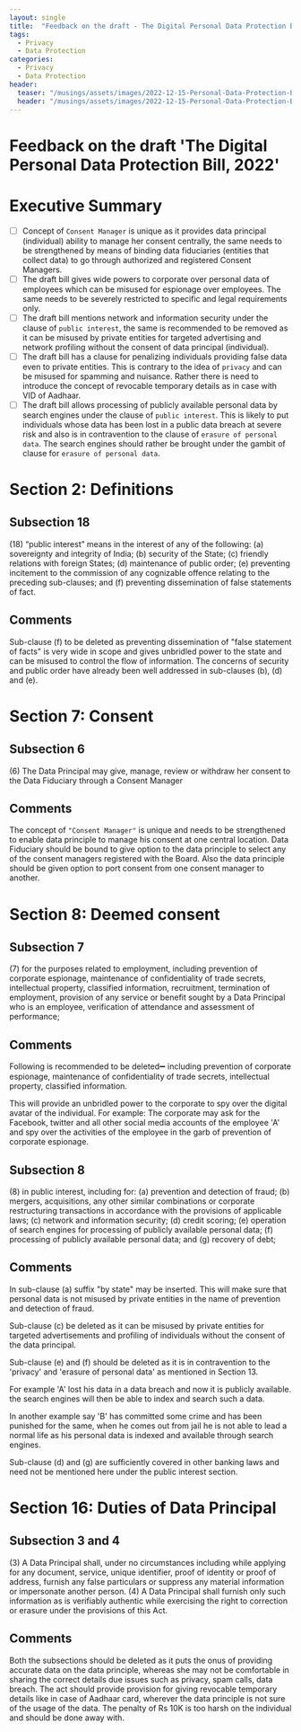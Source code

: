 ```yaml
---
layout: single
title:  "Feedback on the draft - The Digital Personal Data Protection Bill, 2022"
tags:
  - Privacy
  - Data Protection
categories:
  - Privacy
  - Data Protection
header:
  teaser: "/musings/assets/images/2022-12-15-Personal-Data-Protection-Bill.jpg"
  header: "/musings/assets/images/2022-12-15-Personal-Data-Protection-Bill.jpg"
---
```


# Feedback on the draft 'The Digital Personal Data Protection Bill, 2022'

# Executive Summary

- [ ]  Concept of `Consent Manager` is unique as it provides data principal (individual) ability to manage her consent centrally, the same needs to be strengthened by means of binding data fiduciaries (entities that collect data) to go through authorized and registered Consent Managers.
- [ ]  The draft bill gives wide powers to corporate over personal data of employees which can be misused for espionage over employees. The same needs to be severely restricted to specific and legal requirements only.
- [ ]  The draft bill mentions network and information security under the clause of `public interest`, the same is recommended to be removed as it can be misused by private entities for targeted advertising and network profiling without the consent of data principal (individual).
- [ ]  The draft bill has a clause for penalizing individuals providing false data even to private entities. This is contrary to the idea of `privacy` and can be misused for spamming and nuisance. Rather there is need to introduce the concept of revocable temporary details as in case with VID of Aadhaar.
- [ ]  The draft bill allows processing of publicly available personal data by search engines under the clause of `public interest`. This is likely to put individuals whose data has been lost in a public data breach at  severe risk and also is in contravention to the clause of `erasure of personal data`. The search engines should rather be brought under the gambit of clause for  `erasure of personal data`.

# Section 2: Definitions

## Subsection 18

(18) “public interest” means in the interest of any of the following:
(a) sovereignty and integrity of India;
(b) security of the State;
(c) friendly relations with foreign States;
(d) maintenance of public order;
(e) preventing incitement to the commission of any cognizable offence relating to
the preceding sub-clauses; and
(f) preventing dissemination of false statements of fact.

## Comments

Sub-clause (f) to be deleted as preventing dissemination of "false statement of facts" is very wide in scope and gives unbridled power to the state and can be misused to control the flow of information. The concerns of security and public order have already been well addressed in sub-clauses (b), (d) and (e). 

# Section 7: Consent

## Subsection 6

(6) The Data Principal may give, manage, review or withdraw her consent to the Data
Fiduciary through a Consent Manager

## Comments

The concept of `"Consent Manager"` is unique and needs to be strengthened to enable data principle to manage his consent at one central location. Data Fiduciary should be bound to give option to the data principle to select any of the consent managers registered with the Board. Also the data principle should be given option to port consent from one consent manager to another. 

# Section 8: Deemed consent

## Subsection 7

(7) for the purposes related to employment, including prevention of corporate espionage,
maintenance of confidentiality of trade secrets, intellectual property, classified
information, recruitment, termination of employment, provision of any service or
benefit sought by a Data Principal who is an employee, verification of attendance and
assessment of performance;

## Comments

Following is recommended to be deleted➖  including prevention of corporate espionage,
maintenance of confidentiality of trade secrets, intellectual property, classified
information. 

This will provide an unbridled power to the corporate to spy over the digital avatar of the individual. For example: The corporate may ask for the Facebook, twitter and all other social media accounts of the employee 'A' and spy over the activities of the employee in the garb of prevention of corporate espionage.

## Subsection 8

(8) in public interest, including for:
(a) prevention and detection of fraud;
(b) mergers, acquisitions, any other similar combinations or corporate
restructuring transactions in accordance with the provisions of applicable laws;
(c) network and information security;
(d) credit scoring;
(e) operation of search engines for processing of publicly available personal data;
(f) processing of publicly available personal data; and
(g) recovery of debt;

## Comments

In sub-clause (a) suffix "by state" may be inserted. This will make sure that personal data is not misused by private entities in the name of prevention and detection of fraud.

Sub-clause (c) be deleted as it can be misused by private entities for targeted advertisements and profiling of individuals without the consent of the data principal.

Sub-clause (e) and (f) should be deleted as it is in contravention to the 'privacy' and 'erasure of personal data' as mentioned in Section 13. 

For example 'A' lost his data in a data breach and now it is publicly available. the search engines will then be able to index and search such a data. 

In another example say 'B' has committed some crime and has been punished for the same, when he comes out from jail he is not able to lead a normal life as his personal data is indexed and available through search engines.

Sub-clause (d) and (g) are sufficiently covered in other banking laws and need not be mentioned here under the public interest section.

# Section 16: Duties of Data Principal

## Subsection 3 and 4

(3) A Data Principal shall, under no circumstances including while applying for any
document, service, unique identifier, proof of identity or proof of address, furnish
any false particulars or suppress any material information or impersonate another
person.
(4) A Data Principal shall furnish only such information as is verifiably authentic while
exercising the right to correction or erasure under the provisions of this Act.

## Comments

Both the subsections should be deleted as it puts the onus of providing accurate data on the data principle, whereas she may not be comfortable in sharing the correct details due issues such as privacy, spam calls, data breach. The act should provide provision for giving revocable temporary details like in case of Aadhaar card, wherever the data principle is not sure of the usage of the data. The penalty of Rs 10K is too harsh on the individual and should be done away with.

